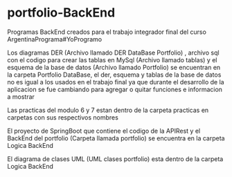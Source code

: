 # portfolio-BackEnd
Programas BackEnd creados para el trabajo integrador final del curso ArgentinaPrograma#YoProgramo

Los diagramas DER (Archivo llamado DER DataBase Portfolio) , archivo sql con el codigo para crear las tablas en MySql (Archivo llamado tablas) y el esquema de la base de datos (Archivo llamado Portfolio) se encuentran en la carpeta Portfolio DataBase, el der, esquema y tablas de la base de datos no es igual a los usados en el trabajo final ya que durante el desarrollo de la aplicacion se fue cambiando para agregar o quitar funciones e informacion a mostrar

Las practicas del modulo 6 y 7 estan dentro de la carpeta practicas en carpetas con sus respectivos nombres

El proyecto de SpringBoot que contiene el codigo de la APIRest y el BackEnd del portfolio (Carpeta llamada portfolio) se encuentra en la carpeta Logica BackEnd

El diagrama de clases UML (UML clases portfolio) esta dentro de la carpeta Logica BackEnd 


